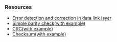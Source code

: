 ### Resources
- [Error detection and correction in data link layer](https://www.tutorialspoint.com/error-detection-and-correction-in-data-link-layer)
- [Simple parity check(with example)](https://www.gatevidyalay.com/parity-check-parity-bit-error-detection/)
- [CRC(with example)](https://www.gatevidyalay.com/cyclic-redundancy-check-crc-error-detection/)
- [Checksum(with example)](https://www.gatevidyalay.com/checksum-checksum-example-error-detection/)
